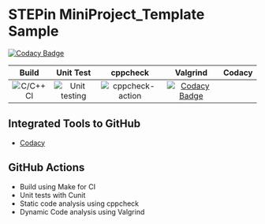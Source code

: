 # STEPin MiniProject_Template Sample

[![Codacy Badge](https://api.codacy.com/project/badge/Grade/3b20c7c3ec7f4734b42cc0d04dcf3fb2)](https://app.codacy.com/manual/stepin654321/MiniProject_Template?utm_source=github.com&utm_medium=referral&utm_content=stepin654321/MiniProject_Template&utm_campaign=Badge_Grade_Dashboard)


|Build|Unit Test|cppcheck|Valgrind|Codacy|
|:--:|:--:|:--:|:--:|:--:|
|![C/C++ CI](https://github.com/STEPin104391/Mini_Project/workflows/C/C++%20CI/badge.svg)|![Unit testing](https://github.com/stepin654321/MiniProject_Template/workflows/Unit%20testing/badge.svg)|![cppcheck-action](https://github.com/STEPin104391/Mini_Project/workflows/cppcheck-action/badge.svg)|[![Codacy Badge](https://app.codacy.com/project/badge/Grade/3ac7e2a959a24fa4b5d1b9c1c886ff75)](https://www.codacy.com/manual/stepin654321/MiniProject_Template?utm_source=github.com&amp;utm_medium=referral&amp;utm_content=stepin654321/MiniProject_Template&amp;utm_campaign=Badge_Grade)|

## Integrated Tools to GitHub
*  [Codacy](https://www.codacy.com/)

## GitHub Actions
* Build using Make for CI
* Unit tests with Cunit
* Static code analysis using cppcheck
* Dynamic Code analysis using Valgrind
